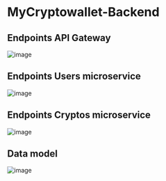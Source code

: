# MyCryptowallet-Backend

## Endpoints API Gateway

![image](https://user-images.githubusercontent.com/100567655/231613932-562880ff-b183-4b38-aefd-5649f57b3c95.png)


## Endpoints Users microservice

![image](https://user-images.githubusercontent.com/100567655/231613689-dd58aabf-d793-4cf7-8ace-8dd91cab3fc5.png)

## Endpoints Cryptos microservice

![image](https://user-images.githubusercontent.com/100567655/231613852-4fb69094-5c8a-4c93-9fbb-bed334790b7e.png)

## Data model

![image](https://user-images.githubusercontent.com/100567655/231615284-a0868619-be46-4cb7-9903-2965cdda4668.png)

